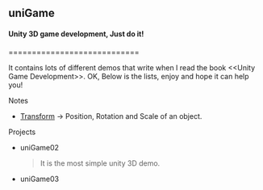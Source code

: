 ## uniGame 
#### Unity 3D game development, Just do it!
============================

It contains lots of different demos that write when I read the book \<\<Unity Game Development>>. OK, Below is the lists, enjoy and hope it can help you!

Notes

* [Transform](./Notes/Transform.md) -> Position, Rotation and Scale of an object.

Projects

* uniGame02

	> It is the most simple unity 3D demo.
	
* uniGame03